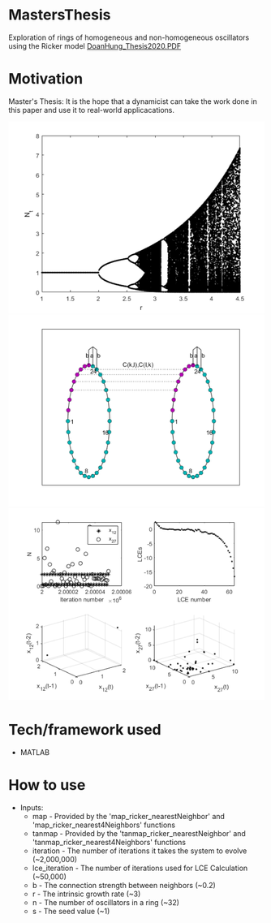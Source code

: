 # MastersThesis
Exploration of rings of homogeneous and non-homogeneous oscillators using the Ricker model
<a href="DoanHung_Thesis2020.pdf" target="_blank">DoanHung_Thesis2020.PDF</a>

# Motivation
Master's Thesis: It is the hope that a dynamicist can take the work done in this paper and use it to real-world applicacations.

![Alt text](ricker.png?raw=true "The Ricker Model")
![Alt text](coupled_rings_case1.png?raw=true "coupled_rings_case1")
![Alt text](case_1.png?raw=true "case_1")

# Tech/framework used
- MATLAB

# How to use
- Inputs:
  - map - Provided by the 'map_ricker_nearestNeighbor' and 'map_ricker_nearest4Neighbors' functions
  - tanmap - Provided by the 'tanmap_ricker_nearestNeighbor' and 'tanmap_ricker_nearest4Neighbors' functions
  - iteration - The number of iterations it takes the system to evolve (~2,000,000)
  - lce_iteration - The number of iterations used for LCE Calculation (~50,000)
  - b - The connection strength between neighbors (~0.2)
  - r - The intrinsic growth rate (~3)
  - n - The number of oscillators in a ring (~32)
  - s - The seed value (~1)
  
 
